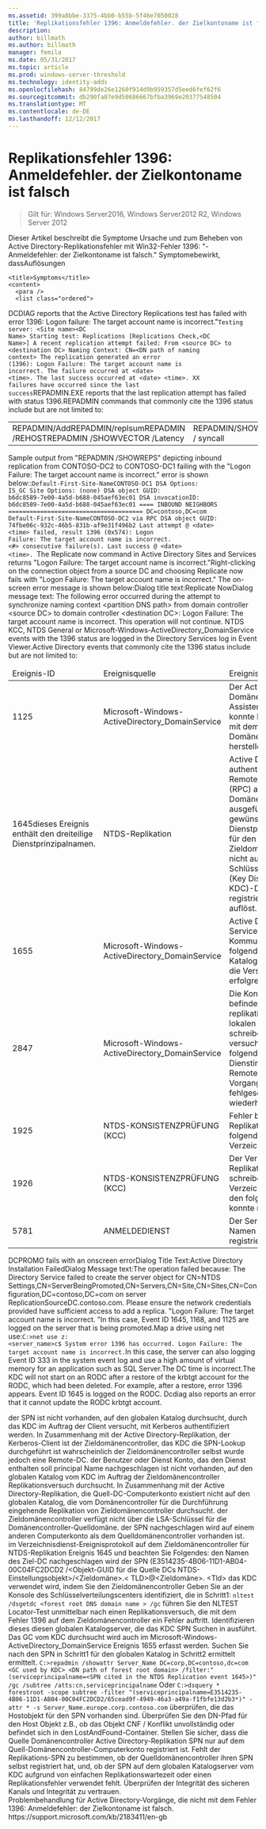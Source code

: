 ```yaml
---
ms.assetid: 399a8bbe-3375-4bb0-b55b-5f46e7050028
title: 'Replikationsfehler 1396: Anmeldefehler. der Zielkontoname ist falsch'
description: 
author: billmath
ms.author: billmath
manager: femila
ms.date: 05/31/2017
ms.topic: article
ms.prod: windows-server-threshold
ms.technology: identity-adds
ms.openlocfilehash: 84799de26e1260f914d9b959357d5eed6fef62f6
ms.sourcegitcommit: db290fa07e9d50686667bfba3969e20377548504
ms.translationtype: MT
ms.contentlocale: de-DE
ms.lasthandoff: 12/12/2017
---
```

# <a name="replication-error-1396-logon-failure-the-target-account-name-is-incorrect"></a>Replikationsfehler 1396: Anmeldefehler. der Zielkontoname ist falsch

>Gilt für: Windows Server2016, Windows Server2012 R2, Windows Server 2012


<developerConceptualDocument xmlns="https://ddue.schemas.microsoft.com/authoring/2003/5" xmlns:xlink="https://www.w3.org/1999/xlink" xmlns:xsi="https://www.w3.org/2001/XMLSchema-instance" xsi:schemaLocation="https://ddue.schemas.microsoft.com/authoring/2003/5 http://clixdevr3.blob.core.windows.net/ddueschema/developer.xsd">
  <introduction>
    <para>Dieser Artikel beschreibt die Symptome Ursache und zum Beheben von Active Directory-Replikationsfehler mit Win32-Fehler 1396: "-Anmeldefehler: der Zielkontoname ist falsch." </para><list class="bullet"><listItem><para><link xlink:href="d3a01966-74c9-4c49-ba11-354b9acf7519#BKMK_Symptoms">Symptome</link></para></listItem><listItem><para><link xlink:href="d3a01966-74c9-4c49-ba11-354b9acf7519#BKMK_Causes">bewirkt, dass</link></para></listItem><listItem><para><link xlink:href="d3a01966-74c9-4c49-ba11-354b9acf7519#BKMK_Resolutions">Auflösungen</link></para></listItem></list>
  </introduction>
  <section address="BKMK_Symptoms">
              
    <title>Symptoms</title>
    <content>
      <para />
      <list class="ordered">
<listItem><para>DCDIAG reports that the Active Directory Replications test has failed with error 1396: Logon failure: The target account name is incorrect."</para><code>Testing server: &lt;Site name&gt;&lt;DC Name&gt;
Starting test: Replications
[Replications Check,&lt;DC Name&gt;] A recent replication attempt failed:
From &lt;source DC&gt; to &lt;destination DC&gt;
Naming Context: CN=&lt;DN path of naming context&gt;
<codeFeaturedElement>The replication generated an error (1396):
Logon Failure: The target account name is incorrect.</codeFeaturedElement>
The failure occurred at &lt;date&gt; &lt;time&gt;.
The last success occurred at &lt;date&gt; &lt;time&gt;.
XX failures have occurred since the last success</code></listItem><listItem><para>REPADMIN.EXE reports that the last replication attempt has failed with status 1396.</para><para>REPADMIN commands that commonly cite the 1396 status include but are not limited to:</para><table xmlns:caps="https://schemas.microsoft.com/build/caps/2013/11"><tbody><tr><TD><list class="bullet"><listItem><para>REPADMIN/Add</para></listItem><listItem><para>REPADMIN/replsum</para></listItem><listItem><para>REPADMIN /REHOST</para></listItem><listItem><para>REPADMIN /SHOWVECTOR /Latency</para></listItem></list></TD><TD><list class="bullet"><listItem><para>REPADMIN/SHOWREPS</para></listItem><listItem><para>REPADMIN/showrepl</para></listItem><listItem><para>repadmin / syncall</para></listItem></list></TD></tr></tbody></table><para>Sample output from "REPADMIN /SHOWREPS" depicting inbound replication from CONTOSO-DC2 to CONTOSO-DC1 failing with the "Logon Failure: The target account name is incorrect." error is shown below::</para><code>Default-First-Site-NameCONTOSO-DC1
DSA Options: IS_GC 
Site Options: (none)
DSA object GUID: b6dc8589-7e00-4a5d-b688-045aef63ec01
DSA invocationID: b6dc8589-7e00-4a5d-b688-045aef63ec01
==== INBOUND NEIGHBORS ======================================
DC=contoso,DC=com
Default-First-Site-NameCONTOSO-DC2 via RPC
DSA object GUID: 74fbe06c-932c-46b5-831b-af9e31f496b2
Last attempt @ &lt;date&gt; &lt;time&gt; failed, <codeFeaturedElement>result 1396 (0x574):
Logon Failure: The target account name is incorrect.</codeFeaturedElement>
&lt;#&gt; consecutive failure(s).
Last success @ &lt;date&gt; &lt;time&gt;.
</code></listItem><listItem><para>The <ui>Replicate now</ui> command in Active Directory Sites and Services returns "Logon Failure: The target account name is incorrect."</para><para>Right-clicking on the connection object from a source DC and choosing <ui>Replicate now</ui> fails with "Logon Failure: The target account name is incorrect." The on-screen error message is shown below:</para><para>Dialog title text:</para><para>Replicate Now</para><para>Dialog message text: </para><para>The following error occurred during the attempt to synchronize naming context &lt;partition DNS path&gt; from domain controller &lt;source DC&gt; to domain controller &lt;destination DC&gt;: Logon Failure: The target account name is incorrect. This operation will not continue. </para></listItem><listItem><para>NTDS KCC, NTDS General or Microsoft-Windows-ActiveDirectory_DomainService events with the 1396 status are logged in the Directory Services log in Event Viewer.</para><para>Active Directory events that commonly cite the 1396 status include but are not limited to:</para><table xmlns:caps="https://schemas.microsoft.com/build/caps/2013/11"><thead><tr><TD><para>Ereignis-ID</para></TD><TD><para>Ereignisquelle</para></TD><TD><para>Ereignis Zeichenfolge</para></TD></tr></thead><tbody><tr><TD><para>1125</para></TD><TD><para>Microsoft-Windows-ActiveDirectory_DomainService</para></TD><TD><para>Der Active Directory-Domäne Installation-Assistent (Dcpromo) konnte keine Verbindung mit dem folgenden Domänencontroller herstellen.</para></TD></tr><tr><TD><para>1645</para><para>dieses Ereignis enthält den dreiteilige Dienstprinzipalnamen.</para></TD><TD><para>NTDS-Replikation</para></TD><TD><para>Active Directory hat einen authentifizierten Remoteprozeduraufruf (RPC) an einen anderen Domänencontroller nicht ausgeführt, weil der gewünschte Dienstprinzipalname (SPN) für den Zieldomänencontroller nicht auf dem Schlüsselverteilungscenter (Key Distribution Center, KDC)-Domänencontroller registriert ist, das den SPN auflöst.</para></TD></tr><tr><TD><para>1655</para></TD><TD><para>Microsoft-Windows-ActiveDirectory_DomainService</para></TD><TD><para>Active Directory Domain Services, die zur Kommunikation mit den folgenden globalen Katalog hat versucht, und die Versuche nicht erfolgreich waren.</para></TD></tr><tr><TD><para>2847</para></TD><TD><para>Microsoft-Windows-ActiveDirectory_DomainService</para></TD><TD><para>Die Konsistenzprüfung befindet sich eine replikationsverbindung für lokalen Verzeichnisdienst schreibgeschützt und hat versucht, es auf die folgenden Verzeichnis Dienstinstanz Remoteaktualisierung. Der Vorgang ist fehlgeschlagen. Es wird wiederholt.</para></TD></tr><tr><TD><para>1925</para></TD><TD><para>NTDS-KONSISTENZPRÜFUNG (KCC)</para></TD><TD><para>Fehler beim Herstellen ein Replikationslinks für die folgenden schreibbare Verzeichnispartition.</para></TD></tr><tr><TD><para>1926</para></TD><TD><para>NTDS-KONSISTENZPRÜFUNG (KCC)</para></TD><TD><para>Der Versuch, einen Replikationslink zu einer schreibgeschützten Verzeichnispartition mit den folgenden Parametern konnte nicht hergestellt.</para></TD></tr><tr><TD><para>5781</para></TD><TD><para>ANMELDEDIENST</para></TD><TD><para> Der Server kann nicht den Namen in DNS registrieren.</para></TD></tr></tbody></table></listItem><listItem><para>DCPROMO fails with an onscreen error</para><para>Dialog Title Text:</para><para>Active Directory Installation Failed</para><para>Dialog Message text:</para><para>The operation failed because: The Directory Service failed to create the server object for CN=NTDS Settings,CN=ServerBeingPromoted,CN=Servers,CN=Site,CN=Sites,CN=Configuration,DC=contoso,DC=com on server ReplicationSourceDC.contoso.com. </para><para>Please ensure the network credentials provided have sufficient access to add a replica. </para><para> "Logon Failure: The target account name is incorrect. "</para><para>In this case, Event ID 1645, 1168, and 1125 are logged on the server that is being promoted.</para></listItem><listItem><para>Map a drive using <embeddedLabel>net use</embeddedLabel>:</para><code>C:&gt;net use z: &lt;server_name&gt;c$
System error 1396 has occurred.
Logon Failure: The target account name is incorrect.</code><para>In this case, the server can also logging Event ID 333 in the system event log and use a high amount of virtual memory for an application such as SQL Server.</para></listItem><listItem><para>The DC time is incorrect.</para></listItem><listItem><para>The KDC will not start on an RODC after a restore of the krbtgt account for the RODC, which had been deleted. For example, after a restore, error 1396 appears. </para><para> Event ID 1645 is logged on the RODC. </para><para> Dcdiag also reports an error that it cannot update the RODC krbtgt account. </para></listItem>
</list>
    </content>
  </section>
  <section address="BKMK_Causes">
    <title>bewirkt, dass</title>
    <content>
      <para />
      <list class="ordered">
        <listItem>
          <para>der SPN ist nicht vorhanden, auf den globalen Katalog durchsucht, durch das KDC im Auftrag der Client versucht, mit Kerberos authentifiziert werden.</para>
          <para>In Zusammenhang mit der Active Directory-Replikation, der Kerberos-Client ist der Zieldomänencontroller, das KDC die SPN-Lookup durchgeführt ist wahrscheinlich der Zieldomänencontroller selbst wurde jedoch eine Remote-DC.</para>
        </listItem>
        <listItem>
          <para>der Benutzer oder Dienst Konto, das den Dienst enthalten soll principal Name nachgeschlagen ist nicht vorhanden, auf den globalen Katalog vom KDC im Auftrag der Zieldomänencontroller Replikationsversuch durchsucht.</para>
          <para>In Zusammenhang mit der Active Directory-Replikation, die Quell-DC-Computerkonto existiert nicht auf den globalen Katalog, die vom Domänencontroller für die Durchführung eingehende Replikation von Zieldomänencontroller durchsucht.</para>
        </listItem>
        <listItem>
          <para>der Zieldomänencontroller verfügt nicht über die LSA-Schlüssel für die Domänencontroller-Quelldomäne.</para>
        </listItem>
        <listItem>
          <para>der SPN nachgeschlagen wird auf einem anderen Computerkonto als dem Quelldomänencontroller vorhanden ist.</para>
        </listItem>
      </list>
    </content>
  </section>
  <section address="BKMK_Resolutions">
    <title>Auflösungen</title>
    <content>
      <list class="ordered">
        <listItem>
          <para>im Verzeichnisdienst-Ereignisprotokoll auf dem Zieldomänencontroller für NTDS-Replikation Ereignis 1645 und beachten Sie Folgendes:</para>
          <para>den Namen des Ziel-DC</para>
          <para>nachgeschlagen wird der SPN (E3514235-4B06-11D1-AB04-00C04FC2DCD2 /&lt;Objekt-GUID für die Quelle DCs NTDS-Einstellungsobjekt&gt;/&lt;Zieldomäne&gt;.&lt; TLD&gt;@&lt;Zieldomäne&gt;. &lt;Tld&gt;</para>
          <para>das KDC verwendet wird, indem Sie den Zieldomänencontroller</para>
        </listItem>
        <listItem>
          <para>Geben Sie an der Konsole des Schlüsselverteilungscenters identifiziert, die in Schritt1: </para>
          <code>nltest /dsgetdc &lt;forest root DNS domain name &gt; /gc</code>
          <para>führen Sie den NLTEST Locator-Test unmittelbar nach einen Replikationsversuch, die mit dem Fehler 1396 auf dem Zieldomänencontroller ein Fehler auftritt. </para>
          <para>Identifizieren dieses diesen globalen Katalogserver, die das KDC SPN Suchen in ausführt. </para>
          <para>Das GC vom KDC durchsucht wird auch im Microsoft-Windows-ActiveDirectory_DomainService Ereignis 1655 erfasst werden. </para>
        </listItem>
        <listItem>
          <para>Suchen Sie nach den SPN in Schritt1 für den globalen Katalog in Schritt2 ermittelt ermittelt. </para>
          <code>C:&gt;repadmin /showattr Server_Name DC=corp,DC=contoso,dc=com &lt;GC used by KDC&gt; &lt;DN path of forest root domain&gt; /filter:"(serviceprincipalname=&lt;SPN cited in the NTDS Replication event 1645&gt;)" /gc /subtree /atts:cn,serviceprincipalname</code>
          <para>Oder</para>
          <code>C:&gt;dsquery * forestroot -scope subtree -filter "(serviceprincipalname=E3514235-4B06-11D1-AB04-00C04FC2DCD2/65cead9f-4949-46a3-a49a-f1fbfe13d2b3*)" -attr * -s Server_Name.europe.corp.contoso.com</code>
          <para>überprüfen, die das Hostobjekt für den SPN vorhanden sind. </para>
          <para>Überprüfen Sie den DN-Pfad für den Host Objekt z.B., ob das Objekt CNF / Konflikt unvollständig oder befindet sich in den LostAndFound-Container. </para>
          <para>Stellen Sie sicher, dass die Quelle Domänencontroller Active Directory-Replikation SPN nur auf dem Quell-Domänencontroller-Computerkonto registriert ist. </para>
          <para>Fehlt der Replikations-SPN zu bestimmen, ob der Quelldomänencontroller ihren SPN selbst registriert hat, und, ob der SPN auf dem globalen Katalogserver vom KDC aufgrund von einfachen Replikationswartezeit oder einen Replikationsfehler verwendet fehlt. </para>
        </listItem>
        <listItem>
          <para>Überprüfen der Integrität des sicheren Kanals und Integrität zu vertrauen.</para>
        </listItem>
      </list>
    </content>
  </section>
  <relatedTopics>
    <externalLink>
      <linkText>Problembehandlung für Active Directory-Vorgänge, die nicht mit dem Fehler 1396: Anmeldefehler: der Zielkontoname ist falsch.</linkText>
      <linkUri>https://support.microsoft.com/kb/2183411/en-gb</linkUri>
    </externalLink>
  </relatedTopics>
</developerConceptualDocument>


